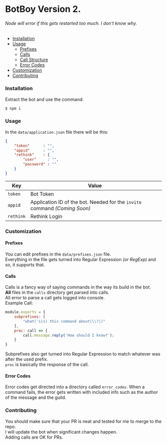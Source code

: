 # BotBoy Version 2.
###### Node will error if this gets restarted too much. I don't know why.
* [Installation](#installation)
* [Usage](#usage)
  * [Prefixes](#prefixes)
  * [Calls](#calls)
  * [Call Structure](#call_structure)
  * [Error Codes](#error_codes)
* [Customization](#customization)
* [Contributing](#contributing)

### Installation
Extract the bot and use the command:
```ruby
$ npm i
```

### Usage
In the `data/application.json` file there will be this:
```json
{
	"token"      : "",
	"appid"      : "",
	"rethink"    : {
		"user"     : "",
		"password" : ""
	}
}
```
| Key       | Value                                                                      |
|-----------|----------------------------------------------------------------------------|
| `token`   | Bot Token                                                                  |
| `appid`   | Application ID of the bot. Needed for the `invite` command *(Coming Soon)* |
| `rethink` | Rethink Login                                                              |

### Customization
#### Prefixes
You can edit prefixes in the `data/prefixes.json` file.  
Everything in the file gets turned into Regular Expression *(or RegExp)* and so, it supports that.
#### Calls
Calls is a fancy way of saying commands in the way its build in the bot.  
**All** files in the `calls` directory get parsed into calls.  
All error to parse a call gets logged into console.  
Example Call:  
```js
module.exports = {
	subprefixes: [
		"what('s|s) this command about(\\?|)"
	],
	proc: call => {
		call.message.reply('How should I know?');
	}
}
```
Subprefixes also get turned into Regular Expression to match whatever was after the used prefix.  
`proc` is basically the response of the call.
#### Error Codes
Error codes get directed into a directory called `error_codes`.
When a command fails, the error gets written with included info such as the author of the message and the guild.
### Contributing
You should make sure that your PR is neat and tested for me to merge to the repo.  
I will update the bot when significant changes happen.  
Adding calls are OK for PRs.

